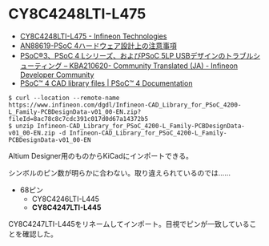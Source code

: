 # CY8C4248LTI-L475

- [CY8C4248LTI-L475 - Infineon Technologies](https://www.infineon.com/cms/jp/product/microcontroller/32-bit-psoc-arm-cortex-microcontroller/psoc-4-32-bit-arm-cortex-m0-mcu/cy8c4248lti-l475/)
- [AN88619-PSoC 4ハードウェア設計上の注意事項](https://community.infineon.com/t5/%E3%83%8A%E3%83%AC%E3%83%83%E3%82%B8%E3%83%99%E3%83%BC%E3%82%B9%E3%82%A2%E3%83%BC%E3%83%86%E3%82%A3%E3%82%AF%E3%83%AB-KBA/AN88619-PSoC-4%E3%83%8F%E3%83%BC%E3%83%89%E3%82%A6%E3%82%A7%E3%82%A2%E8%A8%AD%E8%A8%88%E4%B8%8A%E3%81%AE%E6%B3%A8%E6%84%8F%E4%BA%8B%E9%A0%85-Community-Translated-JA/ta-p/250231)
- [PSoC®3、PSoC 4 Lシリーズ、およびPSoC 5LP USBデザインのトラブルシューティング – KBA210620- Community Translated (JA) - Infineon Developer Community](https://community.infineon.com/t5/%E3%83%8A%E3%83%AC%E3%83%83%E3%82%B8%E3%83%99%E3%83%BC%E3%82%B9%E3%82%A2%E3%83%BC%E3%83%86%E3%82%A3%E3%82%AF%E3%83%AB-KBA/PSoC-3-PSoC-4-L%E3%82%B7%E3%83%AA%E3%83%BC%E3%82%BA-%E3%81%8A%E3%82%88%E3%81%B3PSoC-5LP-USB%E3%83%87%E3%82%B6%E3%82%A4%E3%83%B3%E3%81%AE%E3%83%88%E3%83%A9%E3%83%96%E3%83%AB%E3%82%B7%E3%83%A5%E3%83%BC%E3%83%86%E3%82%A3%E3%83%B3%E3%82%B0-KBA210620-Community/ta-p/251025)
- [PSoC™ 4 CAD library files | PSoC™ 4 Documentation](https://documentation.infineon.com/psoc4/docs/knp1702048030598)

```
$ curl --location --remote-name https://www.infineon.com/dgdl/Infineon-CAD_Library_for_PSoC_4200-L_Family-PCBDesignData-v01_00-EN.zip?fileId=8ac78c8c7cdc391c017d0d67a14372b5
$ unzip Infineon-CAD_Library_for_PSoC_4200-L_Family-PCBDesignData-v01_00-EN.zip -d Infineon-CAD_Library_for_PSoC_4200-L_Family-PCBDesignData-v01_00-EN
```

Altium Designer用のものからKiCadにインポートできる。

シンボルのピン数が明らかに合わない。取り違えられているのでは……

-  68ピン
   - CY8C4246LTI-L445
   - **CY8C4247LTI-L445**

CY8C4247LTI-L445をリネームしてインポート。目視でピンが一致していることを確認した。
